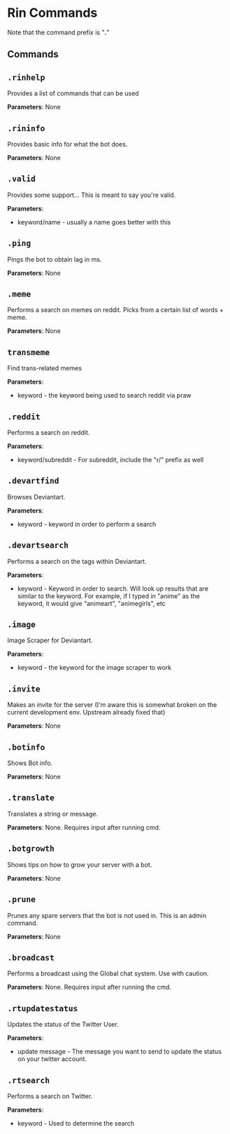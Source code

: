 # Rin Commands

Note that the command prefix is "**.**" 

## Commands 


## `.rinhelp` 

Provides a list of commands that can be used

**Parameters**: None 

## `.rininfo` 

Provides basic info for what the bot does.

**Parameters**: None

## `.valid` 

Provides some support... This is meant to say you're valid.

**Parameters**: 

- keyword/name - usually a name goes better with this
## `.ping` 

Pings the bot to obtain lag in ms. 

**Parameters**: None 

## `.meme`

Performs a search on memes on reddit. Picks from a certain list of words + meme. 

**Parameters**: None

## `transmeme` 

Find trans-related memes

**Parameters**: 

- keyword - the keyword being used to search reddit via praw

## `.reddit`

Performs a search on reddit. 

**Parameters**: 

- keyword/subreddit - For subreddit, include the "r/" prefix as well

## `.devartfind`

Browses Deviantart.

**Parameters**: 

- keyword - keyword in order to perform a search


## `.devartsearch`

Performs a search on the tags within Deviantart. 

**Parameters**: 

- keyword - Keyword in order to search. Will look up results that are similar to the keyword. For example, if I typed in "anime" as the keyword, it would give "animeart", "animegirls", etc


## `.image` 

Image Scraper for Deviantart. 

**Parameters**: 

- keyword - the keyword for the image scraper to work

## `.invite`

Makes an invite for the server (I'm aware this is somewhat broken on the current development env. Upstream already fixed that)

**Parameters**: None


## `.botinfo`

Shows Bot info. 

**Parameters**: None

## `.translate` 

Translates a string or message.

**Parameters**: None. Requires input after running cmd. 

## `.botgrowth` 

Shows tips on how to grow your server with a bot. 

**Parameters**: None

## `.prune` 

Prunes any spare servers that the bot is not used in. This is an admin command. 

**Parameters**: None

## `.broadcast`

Performs a broadcast using the Global chat system. Use with caution.

**Parameters**: None. Requires input after running the cmd. 

## `.rtupdatestatus`

Updates the status of the Twitter User. 

**Parameters**: 

- update message - The message you want to send to update the status on your twitter account.

## `.rtsearch`

Performs a search on Twitter. 

**Parameters**: 

- keyword - Used to determine the search





